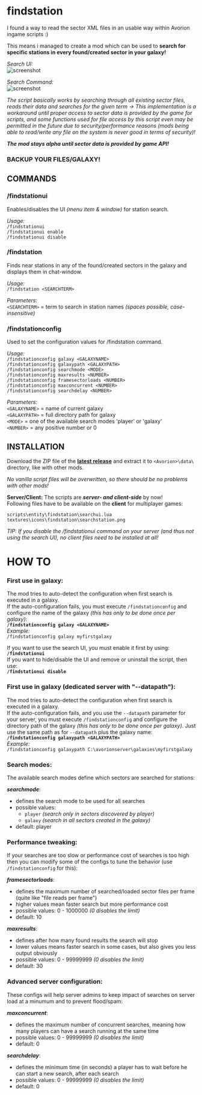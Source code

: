 # findstation

I found a way to read the sector XML files in an usable way within Avorion ingame scripts :)

This means i managed to create a mod which can be used to **search for specific stations in every found/created sector in your galaxy!**

*Search UI:*  
![screenshot](http://gdurl.com/Bddn)

*Search Command:*  
![screenshot](http://gdurl.com/9wjq)


*The script basically works by searching through all existing sector files, reads their data and searches for the given term ->
This implementation is a workaround until proper access to sector data is provided by the game for scripts, and some functions used for file access by this script even may be permitted in the future due to security/performance reasons (mods being able to read/write any file on the system is never good in terms of security)!*

_**The mod stays alpha until sector data is provided by game API!**_

### BACKUP YOUR FILES/GALAXY!

##  COMMANDS

### /findstationui  
Enables/disables the UI *(menu item & window)* for station search.

*Usage:*   
`/findstationui`   
`/findstationui enable`   
`/findstationui disable`


### /findstation  
Finds near stations in any of the found/created sectors in the galaxy and displays them in chat-window.

*Usage:*   
`/findstation <SEARCHTERM>`

*Parameters:*   
`<SEARCHTERM>` = term to search in station names *(spaces possible, case-insensitive)*


### /findstationconfig  
Used to set the configuration values for /findstation command.

*Usage:*   
`/findstationconfig galaxy <GALAXYNAME>`   
`/findstationconfig galaxypath <GALAXYPATH>`   
`/findstationconfig searchmode <MODE>`  
`/findstationconfig maxresults <NUMBER>`  
`/findstationconfig framesectorloads <NUMBER>`  
`/findstationconfig maxconcurrent <NUMBER>`  
`/findstationconfig searchdelay <NUMBER>`

*Parameters:*  
`<GALAXYNAME>` = name of current galaxy  
`<GALAXYPATH>` = full directory path for galaxy  
`<MODE>` = one of the available search modes 'player' or 'galaxy'  
`<NUMBER>` = any positive number or 0


##  INSTALLATION
Download the ZIP file of the **[latest release](https://github.com/w00zla/avorion-findstation/releases)** and extract it to `<Avorion>\data\` directory, like with other mods.

*No vanilla script files will be overwritten, so there should be no problems with other mods!*

**Server/Client:** The scripts are _**server- and client-side**_ by now!   
Following files have to be available on the **client** for multiplayer games:
```
scripts\entity\findstation\searchui.lua
textures\icons\findstation\searchstation.png
```

*TIP: If you disable the /findstationui command on your server (and thus not using the search UI), no client files need to be installed at all!*


# HOW TO

### First use in galaxy:
The mod tries to auto-detect the configuration when first search is executed in a galaxy.  
If the auto-configuration fails, you must execute `/findstationconfig` and configure the name of the galaxy *(this has only to be done once per galaxy)*:  
**`/findstationconfig galaxy <GALAXYNAME>`**  
*Example:*  
`/findstationconfig galaxy myfirstgalaxy`

If you want to use the search UI, you must enable it first by using:  
**`/findstationui`**  
If you want to hide/disable the UI and remove or uninstall the script, then use:  
**`/findstationui disable`**


### First use in galaxy (dedicated server with "--datapath"):
The mod tries to auto-detect the configuration when first search is executed in a galaxy.  
If the auto-configuration fails, and you use the `--datapath` parameter for your server, you must execute `/findstationconfig` and configure the directory path of the galaxy *(this has only to be done once per galaxy)*. Just use the same path as for `--datapath` plus the galaxy name:  
**`/findstationconfig galaxypath <GALAXYPATH>`**  
*Example:*  
`/findstationconfig galaxypath C:\avorionserver\galaxies\myfirstgalaxy`


### Search modes:
The available search modes define which sectors are searched for stations:

__*searchmode*__:   
- defines the search mode to be used for all searches
- possible values: 
    - `player` *(search only in sectors discovered by player)*
    - `galaxy` *(search in all sectors created in the galaxy)*
- default: player


### Performance tweaking:
If your searches are too slow or performance cost of searches is too high then you can modify some of the configs to tune the behavior (use `/findstationconfig` for this):

__*framesectorloads*__:   
- defines the maximum number of searched/loaded sector files per frame (quite like "file reads per frame")
- higher values mean faster search but more performance cost
- possible values: 0 - 1000000 *(0 disables the limit)*
- default: 10

__*maxresults*__:   
- defines after how many found results the search will stop
- lower values means faster search in some cases, but also gives you less output obviously
- possible values: 0 - 99999999 *(0 disables the limit)*
- default: 30


### Advanced server configuration:
These configs will help server admins to keep impact of searches on server load at a minumum and to prevent flood/spam:

__*maxconcurrent*__:   
- defines the maximum number of concurrent searches, meaning how many players can have a search running at the same time
- possible values: 0 - 99999999 *(0 disables the limit)*
- default: 0

__*searchdelay*__:   
- defines the minimum time (in seconds) a player has to wait before he can start a new search, after each search
- possible values: 0 - 99999999 *(0 disables the limit)*
- default: 0
